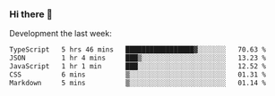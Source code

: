### Hi there 👋

Development the last week:
<!--START_SECTION:waka-->

```txt
TypeScript   5 hrs 46 mins   █████████████████▓░░░░░░░   70.63 %
JSON         1 hr 4 mins     ███▒░░░░░░░░░░░░░░░░░░░░░   13.23 %
JavaScript   1 hr 1 min      ███░░░░░░░░░░░░░░░░░░░░░░   12.52 %
CSS          6 mins          ▒░░░░░░░░░░░░░░░░░░░░░░░░   01.31 %
Markdown     5 mins          ▒░░░░░░░░░░░░░░░░░░░░░░░░   01.14 %
```

<!--END_SECTION:waka-->

<!--
**JASONPANGGO/jasonpanggo** is a ✨ _special_ ✨ repository because its `README.md` (this file) appears on your GitHub profile.

Here are some ideas to get you started:

- 🔭 I’m currently working on ...
- 🌱 I’m currently learning ...
- 👯 I’m looking to collaborate on ...
- 🤔 I’m looking for help with ...
- 💬 Ask me about ...
- 📫 How to reach me: ...
- 😄 Pronouns: ...
- ⚡ Fun fact: ...
-->
